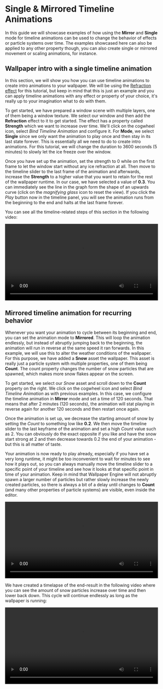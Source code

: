 # Single & Mirrored Timeline Animations

In this guide we will showcase examples of how using the **Mirror** and **Single** mode for timeline animations can be used to change the behavior of effects or particle systems over time. The examples showcased here can also be applied to any other property though, you can also create single or mirrored movement or scaling animations, for instance.

## Wallpaper intro with a single timeline animation

In this section, we will show you how you can use timeline animations to create intro animations to your wallpaper. We will be using the [Refraction effect](/wallpaper-engine-docs/scene/effects/effect/refraction) for this tutorial, but keep in mind that this is just an example and you can apply timeline animations with any effect or property of your choice, it's really up to your imagination what to do with them.

To get started, we have prepared a window scene with multiple layers, one of them being a window texture. We select our window and then add the **Refraction** effect to it to get started. The effect has a property called **Strength** which we want to increase over time. We'll click on the cogwheel icon, select *Bind Timeline Animation* and configure it. For **Mode**, we select **Single** since we only want the animation to play once and then stay in its last state forever. This is essentially all we need to do to create intro animations. For this tutorial, we will change the duration to 3600 seconds (5 minutes) to slowly let the ice freeze over the window.

Once you have set up the animation, set the strength to 0 while on the first frame to let the window start without any ice refraction at all. Then move to the timeline slider to the last frame of the animation and afterwards, increase the **Strength** to a higher value that you want to retain for the rest of the wallpaper runtime. In our case, we have selected a value of **0.3**. You can immediately see the line in the graph form the shape of an upwards curve (click on the *magnifying glass* icon to reset the view). If you click the *Play* button now in the timeline panel, you will see the animation runs from the beginning to the end and halts at the last frame forever.

You can see all the timeline-related steps of this section in the following video:

<video width="100%" controls>
  <source src="/videos/timeline_effect_ice.mp4" type="video/mp4">
  Your browser does not support the video tag.
</video>

## Mirrored timeline animation for recurring behavior

Whenever you want your animation to cycle between its beginning and end, you can set the animation mode to **Mirrored**. This will loop the animation endlessly, but instead of abruptly jumping back to the beginning, the animation will run in reverse at the same speed it ran forwards. In this example, we will use this to alter the weather conditions of the wallpaper. For this purpose, we have added a **Snow** asset the wallpaper. This asset is really just a particle system with multiple properties, one of them being **Count**. The count property changes the number of snow particles that are spawned, which makes more snow flakes appear on the screen.

To get started, we select our *Snow* asset and scroll down to the **Count** property on the right. We click on the cogwheel icon and select *Bind Timeline Animation* as with previous examples. In this case, we configure the timeline animation in **Mirror** mode and set a time of 120 seconds. That means that after 2 minutes (120 seconds), the animation will stat playing in reverse again for another 120 seconds and then restart once again.

Once the animation is set up, we decrease the starting amount of snow by setting the *Count* to something low like **0.2**. We then move the timeline slider to the last keyframe of the animation and set a high *Count* value such as 2. You can obviously do the exact opposite if you like and have the snow start strong at 2 and then decrease towards 0.2 the end of your animation - but this is all matter of taste.

Your animation is now ready to play already, especially if you have set a very long runtime, it might be too inconvenient to wait for minutes to see how it plays out, so you can always manually move the timeline slider to a specific point of your timeline and see how it looks at that specific point in time of your animation. Keep in mind that Wallpaper Engine will not abruptly spawn a larger number of particles but rather slowly increase the newly created particles, so there is always a bit of a delay until changes to **Count** (and many other properties of particle systems) are visible, even inside the editor.

<video width="100%" controls>
  <source src="/videos/timeline_effect_count.mp4" type="video/mp4">
  Your browser does not support the video tag.
</video>

We have created a timelapse of the end-result in the following video where you can see the amount of snow particles increase over time and then lower back down. This cycle will continue endlessly as long as the wallpaper is running:

<video width="100%" controls>
  <source src="/videos/timeline_effect_snow.mp4" type="video/mp4">
  Your browser does not support the video tag.
</video>